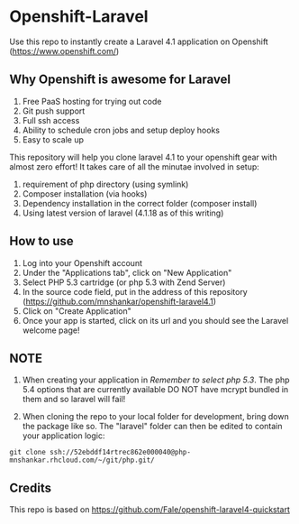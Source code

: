 Openshift-Laravel
=================

Use this repo to instantly create a Laravel 4.1 application on Openshift (https://www.openshift.com/)

Why Openshift is awesome for Laravel
------------------------------------
1. Free PaaS hosting for trying out code
2. Git push support
3. Full ssh access
4. Ability to schedule cron jobs and setup deploy hooks
5. Easy to scale up

This repository will help you clone laravel 4.1 to your openshift gear with almost zero effort! It takes care of all the minutae involved in setup:

1. requirement of php directory (using symlink)
2. Composer installation (via hooks)
3. Dependency installation in the correct folder (composer install)
4. Using latest version of laravel (4.1.18 as of this writing)

How to use
----------

1. Log into your Openshift account
2. Under the "Applications tab", click on "New Application"
3. Select PHP 5.3 cartridge (or php 5.3 with Zend Server)
4. In the source code field, put in the address of this repository (https://github.com/mnshankar/openshift-laravel4.1)
5. Click on "Create Application"
6. Once your app is started, click on its url and you should see the Laravel welcome page!

NOTE
----
1. When creating your application in *Remember to select php 5.3*. The php 5.4 options that are currently available DO NOT have mcrypt bundled in them and so laravel will fail!

2. When cloning the repo to your local folder for development, bring down the package like so. The "laravel" folder can then be edited to contain your application logic:

```
git clone ssh://52ebddf14rtrec862e000040@php-mnshankar.rhcloud.com/~/git/php.git/
```

Credits
-------
This repo is based on https://github.com/Fale/openshift-laravel4-quickstart
